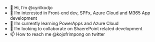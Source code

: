- 👋 Hi, I’m @cyrilkodjo
- 👀 I’m interested in Front-end dev, SPFx, Azure Cloud and M365 App development
- 🌱 I’m currently learning PowerApps and Azure Cloud
- 💞️ I’m looking to collaborate on ShaerePoint related development
- 📫 How to reach me @kojofrimpong on twitter

<!---
cyrilkodjo/cyrilkodjo is a ✨ special ✨ repository because its `README.md` (this file) appears on your GitHub profile.
You can click the Preview link to take a look at your changes.
--->
